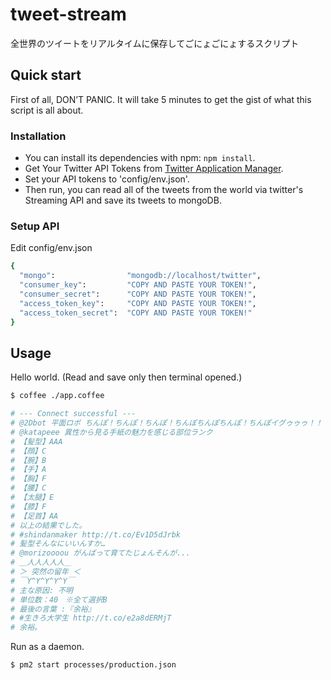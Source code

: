 tweet-stream
============

全世界のツイートをリアルタイムに保存してごにょごにょするスクリプト


## Quick start

First of all, DON’T PANIC. It will take 5 minutes to get the gist of what this script is all about.

### Installation

* You can install its dependencies with npm: `npm install`.
* Get Your Twitter API Tokens from [Twitter Application Manager](https://apps.twitter.com).
* Set your API tokens to 'config/env.json'.
* Then run, you can read all of the tweets from the world via twitter's Streaming API and save its tweets to mongoDB.

### Setup API

Edit config/env.json

```bash
{
  "mongo":                "mongodb://localhost/twitter",
  "consumer_key":         "COPY AND PASTE YOUR TOKEN!",
  "consumer_secret":      "COPY AND PASTE YOUR TOKEN!",
  "access_token_key":     "COPY AND PASTE YOUR TOKEN!",
  "access_token_secret":  "COPY AND PASTE YOUR TOKEN!"
}
```

## Usage

Hello world. (Read and save only then terminal opened.)

```bash
$ coffee ./app.coffee

# --- Connect successful ---
# @2Dbot 平面ロボ ちんぽ！ちんぽ！ちんぽ！ちんぽちんぽちんぽ！ちんぽイグゥゥゥ！！！！おちんぽイグゥゥゥゥウウゥウ！！！！！！ちんぽちんぽちんぽちんぽちんぽちんぽ！ちんぽ！
# @katapeee 異性から見る手紙の魅力を感じる部位ランク
# 【髪型】AAA
# 【顔】C
# 【腕】B
# 【手】A
# 【胸】F
# 【腰】C
# 【太腿】E
# 【膝】F
# 【足首】AA
# 以上の結果でした。
# #shindanmaker http://t.co/Ev1D5dJrbk
# 髪型そんなにいいんすか…
# @morizoooou がんばって育てたじょんそんが...
# ＿人人人人人＿
# ＞ 突然の留年 ＜
# ￣Y^Y^Y^Y^Y￣
# 主な原因: 不明
# 単位数：40　※全て選択B
# 最後の言葉 :『余裕』
# #生きろ大学生 http://t.co/e2a8dERMjT
# 余裕。
```

Run as a daemon.

```bash
$ pm2 start processes/production.json
```
